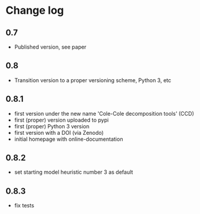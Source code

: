 # Change log

## 0.7

* Published version, see paper

## 0.8

* Transition version to a proper versioning scheme, Python 3, etc

## 0.8.1

* first version under the new name 'Cole-Cole decomposition tools' (CCD)
* first (proper) version uploaded to pypi
* first (proper) Python 3 version
* first version with a DOI (via Zenodo)
* initial homepage with online-documentation

## 0.8.2

* set starting model heuristic number 3 as default

## 0.8.3

* fix tests
